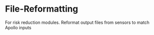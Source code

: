 # File-Reformatting
For risk reduction modules. Reformat output files from sensors to match Apollo inputs
